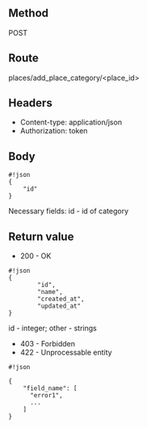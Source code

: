 ## Method ##

POST

## Route ##

places/add_place_category/<place_id>

## Headers ##

* Content-type: application/json
* Authorization: token

## Body ##
```
#!json
{
    "id"
}
```  

Necessary fields: id - id of category

## Return value ##

* 200 - OK

```
#!json
{
        "id",
        "name",
        "created_at",
        "updated_at"
}
```   
id - integer;  other - strings

* 403 - Forbidden
* 422 - Unprocessable entity
```
#!json

{
    "field_name": [
      "error1",
      ...
    ]
}
```